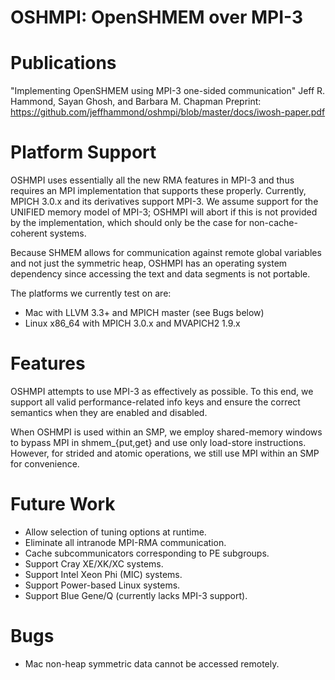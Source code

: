 OSHMPI: OpenSHMEM over MPI-3
==

Publications
=====

"Implementing OpenSHMEM using MPI-3 one-sided communication"
Jeff R. Hammond, Sayan Ghosh, and Barbara M. Chapman
Preprint: https://github.com/jeffhammond/oshmpi/blob/master/docs/iwosh-paper.pdf

Platform Support
=====

OSHMPI uses essentially all the new RMA features in MPI-3 and thus 
requires an MPI implementation that supports these properly.
Currently, MPICH 3.0.x and its derivatives support MPI-3.
We assume support for the UNIFIED memory model of MPI-3;
OSHMPI will abort if this is not provided by the implementation,
which should only be the case for non-cache-coherent systems.

Because SHMEM allows for communication against remote global 
variables and not just the symmetric heap, OSHMPI has an 
operating system dependency since accessing the text and data
segments is not portable.

The platforms we currently test on are:
* Mac with LLVM 3.3+ and MPICH master (see Bugs below)
* Linux x86_64 with MPICH 3.0.x and MVAPICH2 1.9.x
 
Features
=====

OSHMPI attempts to use MPI-3 as effectively as possible.
To this end, we support all valid performance-related info
keys and ensure the correct semantics when they are enabled
and disabled.

When OSHMPI is used within an SMP, we employ shared-memory 
windows to bypass MPI in shmem_{put,get} and use only
load-store instructions.  However, for strided and atomic
operations, we still use MPI within an SMP for convenience.

Future Work
=====

* Allow selection of tuning options at runtime.
* Eliminate all intranode MPI-RMA communication.
* Cache subcommunicators corresponding to PE subgroups.
* Support Cray XE/XK/XC systems.
* Support Intel Xeon Phi (MIC) systems.
* Support Power-based Linux systems.
* Support Blue Gene/Q (currently lacks MPI-3 support).

Bugs
=====

* Mac non-heap symmetric data cannot be accessed remotely.

